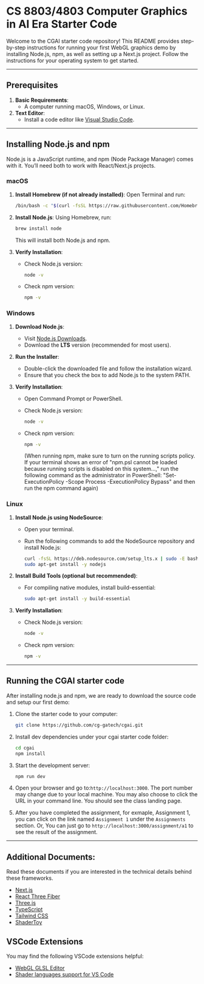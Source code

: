 # CS 8803/4803 Computer Graphics in AI Era Starter Code

Welcome to the CGAI starter code repository! This README provides step-by-step instructions for running your first WebGL graphics demo by installing Node.js, npm, as well as setting up a Next.js project. Follow the instructions for your operating system to get started.

---

## Prerequisites

1. **Basic Requirements**:
   - A computer running macOS, Windows, or Linux.
2. **Text Editor**:
   - Install a code editor like [Visual Studio Code](https://code.visualstudio.com/).

---

## Installing Node.js and npm

Node.js is a JavaScript runtime, and npm (Node Package Manager) comes with it. You’ll need both to work with React/Next.js projects.

### macOS

1. **Install Homebrew (if not already installed)**:
   Open Terminal and run:

   ```bash
   /bin/bash -c "$(curl -fsSL https://raw.githubusercontent.com/Homebrew/install/HEAD/install.sh)"
   ```

2. **Install Node.js**:
   Using Homebrew, run:

   ```bash
   brew install node
   ```

   This will install both Node.js and npm.

3. **Verify Installation**:
   - Check Node.js version:

     ```bash
     node -v
     ```

   - Check npm version:

     ```bash
     npm -v
     ```

### Windows

1. **Download Node.js**:
   - Visit [Node.js Downloads](https://nodejs.org/).
   - Download the **LTS** version (recommended for most users).

2. **Run the Installer**:
   - Double-click the downloaded file and follow the installation wizard.
   - Ensure that you check the box to add Node.js to the system PATH.

3. **Verify Installation**:
   - Open Command Prompt or PowerShell.
   - Check Node.js version:

     ```bash
     node -v
     ```

   - Check npm version:

     ```bash
     npm -v
     ```
     (When running npm, make sure to turn on the running scripts policy. If your terminal shows an error of "npm.psl cannot be loaded because running scripts is disabled on this system...," run the following command as the administrator in PowerShell: "Set-ExecutionPolicy -Scope Process -ExecutionPolicy Bypass" and then run the npm command again)

### Linux

1. **Install Node.js using NodeSource**:
   - Open your terminal.
   - Run the following commands to add the NodeSource repository and install Node.js:

     ```bash
     curl -fsSL https://deb.nodesource.com/setup_lts.x | sudo -E bash -
     sudo apt-get install -y nodejs
     ```

2. **Install Build Tools (optional but recommended)**:
   - For compiling native modules, install build-essential:

     ```bash
     sudo apt-get install -y build-essential
     ```

3. **Verify Installation**:
   - Check Node.js version:

     ```bash
     node -v
     ```

   - Check npm version:

     ```bash
     npm -v
     ```

---

## Running the CGAI starter code

After installing node.js and npm, we are ready to download the source code and setup our first demo:

1. Clone the starter code to your computer:
   ```bash
   git clone https://github.com/cg-gatech/cgai.git
   ```
   
2. Install dev dependencies under your cgai starter code folder:

   ```bash
   cd cgai
   npm install
   ```

3. Start the development server:

   ```bash
   npm run dev
   ```

4. Open your browser and go to:`http://localhost:3000`. The port number may change due to your local machine. You may also choose to click the URL in your command line. You should see the class landing page.

5. After you have completed the assignment, for exmaple, Assignment 1, you can click on the link named `Assignment 1` under the `Assignments` section. Or, You can just go to `http://localhost:3000/assignment/a1` to see the result of the assignment.

---

## Additional Documents:

Read these documents if you are interested in the technical details behind these frameworks. 

- [Next.js](https://nextjs.org/)
- [React Three Fiber](https://r3f.docs.pmnd.rs/getting-started/introduction)
- [Three.js](https://threejs.org/)
- [TypeScript](https://www.typescriptlang.org/)
- [Tailwind CSS](https://tailwindcss.com/)
- [ShaderToy](https://www.shadertoy.com/)

## VSCode Extensions

You may find the following VSCode extensions helpful:

- [WebGL GLSL Editor](https://marketplace.visualstudio.com/items?itemName=raczzalan.webgl-glsl-editor)
- [Shader languages support for VS Code](https://marketplace.visualstudio.com/items?itemName=slevesque.shader)
